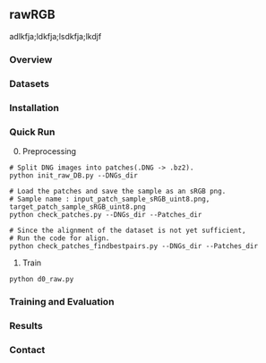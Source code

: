 rawRGB
---


adlkfja;ldkfja;lsdkfja;lkdjf
### Overview

### Datasets

### Installation

### Quick Run
0. Preprocessing
```shell
# Split DNG images into patches(.DNG -> .bz2).
python init_raw_DB.py --DNGs_dir

# Load the patches and save the sample as an sRGB png.
# Sample name : input_patch_sample_sRGB_uint8.png, target_patch_sample_sRGB_uint8.png
python check_patches.py --DNGs_dir --Patches_dir

# Since the alignment of the dataset is not yet sufficient, 
# Run the code for align.
python check_patches_findbestpairs.py --DNGs_dir --Patches_dir
```

1. Train
```shell
python d0_raw.py
```

### Training and Evaluation

### Results

### Contact 



